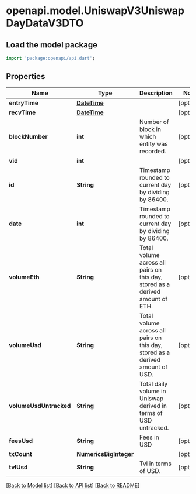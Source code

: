 # openapi.model.UniswapV3UniswapDayDataV3DTO

## Load the model package
```dart
import 'package:openapi/api.dart';
```

## Properties
Name | Type | Description | Notes
------------ | ------------- | ------------- | -------------
**entryTime** | [**DateTime**](DateTime.md) |  | [optional] 
**recvTime** | [**DateTime**](DateTime.md) |  | [optional] 
**blockNumber** | **int** | Number of block in which entity was recorded. | [optional] 
**vid** | **int** |  | [optional] 
**id** | **String** | Timestamp rounded to current day by dividing by 86400. | [optional] 
**date** | **int** | Timestamp rounded to current day by dividing by 86400. | [optional] 
**volumeEth** | **String** | Total volume across all pairs on this day, stored as a derived amount of ETH. | [optional] 
**volumeUsd** | **String** | Total volume across all pairs on this day, stored as a derived amount of USD. | [optional] 
**volumeUsdUntracked** | **String** | Total daily volume in Uniswap derived in terms of USD untracked. | [optional] 
**feesUsd** | **String** | Fees in USD | [optional] 
**txCount** | [**NumericsBigInteger**](NumericsBigInteger.md) |  | [optional] 
**tvlUsd** | **String** | Tvl in terms of USD. | [optional] 

[[Back to Model list]](../README.md#documentation-for-models) [[Back to API list]](../README.md#documentation-for-api-endpoints) [[Back to README]](../README.md)


